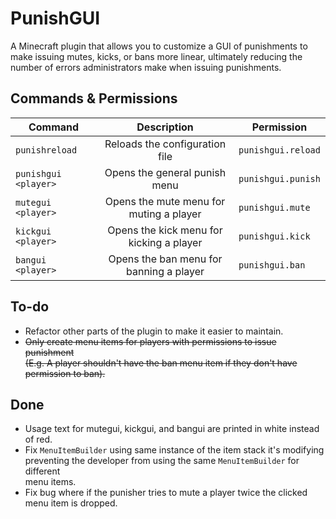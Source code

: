 # PunishGUI
A Minecraft plugin that allows you to customize a GUI of punishments to make issuing mutes, kicks, or bans more linear, ultimately reducing the number of errors administrators make when issuing punishments.

## Commands & Permissions

|Command|Description|Permission|
|-------|:-----------:|----------|
|`punishreload`|Reloads the configuration file|`punishgui.reload`|
|`punishgui <player>`|Opens the general punish menu|`punishgui.punish`|
|`mutegui <player>`|Opens the mute menu for muting a player|`punishgui.mute`|
|`kickgui <player>`|Opens the kick menu for kicking a player|`punishgui.kick`|
|`bangui <player>`|Opens the ban menu for banning a player|`punishgui.ban`|

## To-do
- Refactor other parts of the plugin to make it easier to maintain.
- ~~Only create menu items for players with permissions to issue punishment  
(E.g. A player shouldn't have the ban menu item if they don't have permission to ban).~~

## Done
- Usage text for mutegui, kickgui, and bangui are printed in white instead of red.
- Fix `MenuItemBuilder` using same instance of the item stack it's modifying  
preventing the developer from using the same `MenuItemBuilder` for different  
menu items.
- Fix bug where if the punisher tries to mute a player twice the clicked  
menu item is dropped.

